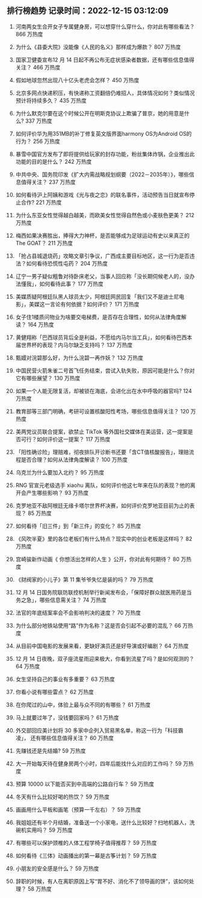 
## 排行榜趋势 记录时间：2022-12-15 03:12:09
  
  1. 河南两女生合开女子专属健身房，可以想穿什么穿什么，你对此有哪些看法？ 866 万热度
    
  2. 为什么《县委大院》没能像《人民的名义》那样成为爆款？ 807 万热度
    
  3. 国家卫健委宣布12 月 14 日起不再公布无症状感染者数据，还有哪些信息值得关注？ 466 万热度
    
  4. 假如地球忽然出现八十亿头老虎会怎样？ 450 万热度
    
  5. 北京多网点快递积压，有快递称工资翻倍仍难招人，具体情况如何？类似情况预计将持续多久？ 435 万热度
    
  6. 为什么默克尔要在这个时候公开在明斯克协议上欺骗了普京，她的用意是什么? 337 万热度
    
  7. 如何评价华为用351MB的补丁修复英文版界面harmony OS为Android OS的行为？ 256 万热度
    
  8. 暴雪中国官方发布了即将提供给玩家的封存功能，粉丝集体炸锅，企业推出此功能的目的是什么？ 242 万热度
    
  9. 中共中央、国务院印发《扩大内需战略规划纲要（2022－2035年）》，哪些信息值得关注？ 237 万热度
    
  10. 如何看待沪上阿姨和游戏《光与夜之恋》的联名事件，活动预告当日就宣布停止合作? 221 万热度
    
  11. 为什么东亚女性觉得越白越美，而欧美女性觉得自然色或小麦肤色更美？ 212 万热度
    
  12. 梅西如果决赛胜出，捧得大力神杯，是否能够成为足球运动有史以来真正的The GOAT？ 211 万热度
    
  13. 「抢占县城退烧药」攻略文章引争议，广西成主要目标地区，这一行为是否违法？如何看待恐慌性屯药？ 204 万热度
    
  14. 辽宁一男子疑似粗鲁对待卧床老父，当事人回应称「没长期伺候老人的，没办法懂我」，如何看待此事？ 177 万热度
    
  15. 美媒质疑阿根廷队黑人球员太少，阿根廷网民回复「我们又不是迪士尼电影」，美媒这一言论有何依据？如何评价？ 171 万热度
    
  16. 女子住1楼质问物业为啥要交电梯费，是否存在合理性，如何从法律角度解读？ 164 万热度
    
  17. 黄健翔称「巴西球员背后全是利益，不愿给内马尔当工兵」，如何看待巴西本届世界杯的表现？内马尔缺乏支持吗？ 137 万热度
    
  18. 甄嬛对浣碧那么好，为什么浣碧一再作妖？ 132 万热度
    
  19. 中国民营火箭朱雀二号首飞任务结束，尝试入轨失败，原因可能是什么？你对它有哪些展望？ 130 万热度
    
  20. 如果一个人能无限复活，却被锁在海底，会进化出在水中呼吸的器官吗? 124 万热度
    
  21. 教育部等三部门明确，考研可设置核酸阳性考场，哪些信息值得关注？ 120 万热度
    
  22. 美两党议员联合提案，欲禁止 TikTok 等外国社交媒体在美运营，这一提案是否可行？如何评价这一提案？ 117 万热度
    
  23. 「阳性确诊险」理赔难，彻夜排队开诊断书还要「含CT值核酸报告」，理赔流程是否合理？如何从法律角度解读？ 100 万热度
    
  24. 乌克兰为什么要加入北约？ 95 万热度
    
  25. RNG 官宣元老级选手 xiaohu 离队，如何评价他这七年来在队的表现？他的离开会产生哪些影响？ 93 万热度
    
  26. 克罗地亚不敌阿根廷无缘卡塔尔世界杯决赛，如何评价克罗地亚目前为止的表现？ 85 万热度
    
  27. 如何看待「旧三件」到「新三件」的变化？ 85 万热度
    
  28. 《风吹半夏》里的各位老板们有什么特点？现实中的创业老板是这样吗？ 82 万热度
    
  29. 宫崎骏新作动画《 你想活出怎样的人生 》公开，你对此有何期待？ 80 万热度
    
  30. 《财阀家的小儿子》第 11 集爷爷失忆是装的吗？ 79 万热度
    
  31. 12 月 14 日国务院联防联控机制举行新闻发布会，「保障好群众就医用药是当务之急」，哪些信息需关注？ 74 万热度
    
  32. 法官的年底结案率会不会影响判决的速度？ 70 万热度
    
  33. 为什么部分地铁站使用“路”作为名称？这是否会引起不必要的混乱？ 66 万热度
    
  34. 从目前中国电影的发展来看，更缺好演员还是好导演或好编剧？ 64 万热度
    
  35. 12 月 14 日夜晚，双子座流星雨迎来极大，你看到流星了吗？是如何观测的？ 64 万热度
    
  36. 女生坚持自己的事业有多重要？ 63 万热度
    
  37. 你看小说有哪些雷点？ 62 万热度
    
  38. 在你爬过的山中，体验上最与众不同的有哪些？ 61 万热度
    
  39. 马上就要过年了，没钱要回家吗？ 61 万热度
    
  40. 外交部回应美计划将 30 多家中企列入贸易黑名单，称这一行为「科技霸凌」， 还有哪些信息值得关注？ 60 万热度
    
  41. 先赚钱还是先结婚? 59 万热度
    
  42. 大一开始每天待在健身房两个小时，四年后能找什么对应的工作吗？ 59 万热度
    
  43. 预算 10000 以下能否买到中高端的公路自行车？ 59 万热度
    
  44. 冬天有什么比较好喝的热饮？ 59 万热度
    
  45. 画画用什么平板和画笔（预算一千左右）？ 59 万热度
    
  46. 我姐姐还有半个月结婚，准备送一个小家电，送什么比较好？扫地机器人，洗碗机实用吗？ 59 万热度
    
  47. 有哪些可以保护颈椎的人体工程学椅子值得推荐？ 59 万热度
    
  48. 如何看待《三体》动画播出的第一幕是古筝计划？ 59 万热度
    
  49. 小朋友的安全感是什么？ 59 万热度
    
  50. 辞职的时候，有人在离职原因上写“胃不好、消化不了领导画的饼”，该如何处理？ 58 万热度
    